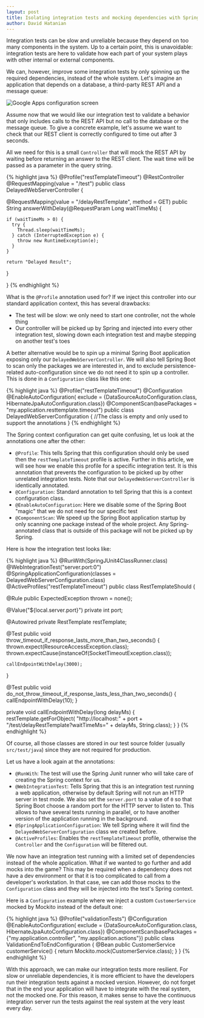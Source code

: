 ```yaml
---
layout: post
title: Isolating integration tests and mocking dependencies with Spring Boot
author: David Hatanian
---
```


Integration tests can be slow and unreliable because they depend on too many components in the system. Up to a certain point, this is unavoidable: integration tests are here to validate how each part of your system plays with other internal or external components.

We can, however, improve some integration tests by only spinning up the required dependencies, instead of the whole system. Let's imagine an application that depends on a database, a third-party REST API and a message queue:

<img src="/assets/posts/2016-01-18-isolating-integration-tests-with-the-spring-framework.md/my-application.png" alt="Google Apps configuration screen" title="Our application with 3 dependencies" style="margin:auto;display:block;">

Assume now that we would like our integration test to validate a behavior that only includes calls to the REST API but no call to the database or the message queue. To give a concrete example, let's assume we want to check that our REST client is correctly configured to time out after 3 seconds.

All we need for this is a small `Controller` that will mock the REST API by waiting before returning an answer to the REST client. The wait time will be passed as a parameter in the query string.

{% highlight java %}
@Profile("restTemplateTimeout")
@RestController
@RequestMapping(value = "/test")
public class DelayedWebServerController {

  @RequestMapping(value = "/delayRestTemplate", method = GET)
  public String answerWithDelay(@RequestParam Long waitTimeMs) {

    if (waitTimeMs > 0) {
      try {
        Thread.sleep(waitTimeMs);
      } catch (InterruptedException e) {
        throw new RuntimeException(e);
      }
    }

    return "Delayed Result";
  }

}
{% endhighlight %}

What is the `@Profile` annotation used for? If we inject this controller into our standard application context, this has several drawbacks:

 * The test will be slow: we only need to start one controller, not the whole thing
 * Our controller will be picked up by Spring and injected into every other integration test, slowing down each integration test and maybe stepping on another test's toes

A better alternative would be to spin up a minimal Spring Boot application exposing only our `DelayedWebServerController`. We will also tell Spring Boot to scan only the packages we are interested in, and to exclude persistence-related auto-configuration since we do not need it to spin up a controller. This is done in a `Configuration` class like this one:

{% highlight java %}
@Profile("restTemplateTimeout")
@Configuration
@EnableAutoConfiguration(
    exclude = {DataSourceAutoConfiguration.class, HibernateJpaAutoConfiguration.class})
@ComponentScan(basePackages = "my.application.resttemplate.timeout")
public class DelayedWebServerConfiguration {
    //The class is empty and only used to support the annotations
}
{% endhighlight %}

The Spring context configuration can get quite confusing, let us look at the annotations one after the other:

 * `@Profile`: This tells Spring that this configuration should only be used then the `restTemplateTimeout` profile is active. Further in this article, we will see how we enable this profile for a specific integration test. It is this annotation that prevents the configuration to be picked up by other unrelated integration tests. Note that our `DelayedWebServerController` is identically annotated.
 * `@Configuration`: Standard annotation to tell Spring that this is a context configuration class.
 * `@EnableAutoConfiguration`: Here we disable some of the Spring Boot "magic" that we do not need for our specific test
 * `@ComponentScan`: We speed up the Spring Boot application startup by only scanning one package instead of the whole project. Any Spring-annotated class that is outside of this package will not be picked up by Spring.

Here is how the integration test looks like:

{% highlight java %}
@RunWith(SpringJUnit4ClassRunner.class)
@WebIntegrationTest("server.port:0")
@SpringApplicationConfiguration(classes = DelayedWebServerConfiguration.class)
@ActiveProfiles("restTemplateTimeout")
public class RestTemplateShould {

  @Rule
  public ExpectedException thrown = none();

  @Value("${local.server.port}")
  private int port;

  @Autowired
  private RestTemplate restTemplate;

  @Test
  public void throw_timeout_if_response_lasts_more_than_two_seconds() {
    thrown.expect(ResourceAccessException.class);
    thrown.expectCause(instanceOf(SocketTimeoutException.class));

    callEndpointWithDelay(3000);
  }

  @Test
  public void do_not_throw_timeout_if_response_lasts_less_than_two_seconds() {
    callEndpointWithDelay(10);
  }

  private void callEndpointWithDelay(long delayMs) {
    restTemplate.getForObject(
        "http://localhost:" + port + "/test/delayRestTemplate?waitTimeMs=" + delayMs, String.class);
  }
}
{% endhighlight %}

Of course, all those classes are stored in our test source folder (usually `src/test/java`) since they are not required for production.

Let us have a look again at the annotations:

 * `@RunWith`: The test will use the Spring Junit runner who will take care of creating the Spring context for us.
 * `@WebIntegrationTest`: Tells Spring that this is an integration test running a web application, otherwise by default Spring will not run an HTTP server in test mode. We also set the `server.port` to a value of `0` so that Spring Boot choose a random port for the HTTP server to listen to. This allows to have several tests running in parallel, or to have another version of the application running in the background.
 * `@SpringApplicationConfiguration`: We tell Spring where it will find the `DelayedWebServerConfiguration` class we created before.
 * `@ActiveProfiles`: Enables the `restTemplateTimeout` profile, otherwise the `Controller` and the `Configuration` will be filtered out.

We now have an integration test running with a limited set of dependencies instead of the whole application. What if we wanted to go further and add mocks into the game? This may be required when a dependency does not have a dev environment or that it is too complicated to call from a developer's workstation. In that case, we can add those mocks to the `Configuration` class and they will be injected into the test's Spring context.

Here is a `Configuration` example where we inject a custom `CustomerService` mocked by Mockito instead of the default one:

{% highlight java %}
@Profile("validationTests")
@Configuration
@EnableAutoConfiguration(
    exclude = {DataSourceAutoConfiguration.class, HibernateJpaAutoConfiguration.class})
@ComponentScan(basePackages = {"my.application.controller",
    "my.application.actions"})
public class ValidationEndToEndConfiguration {
    @Bean
  public CustomerService customerService() {
    return Mockito.mock(CustomerService.class);
  }
}
{% endhighlight %}

With this approach, we can make our integration tests more resilient. For slow or unreliable dependencies, it is more efficient to have the developers run their integration tests against a mocked version. However, do not forget that in the end your application will have to integrate with the real system, not the mocked one. For this reason, it makes sense to have the continuous integration server run the tests against the real system at the very least every day.
